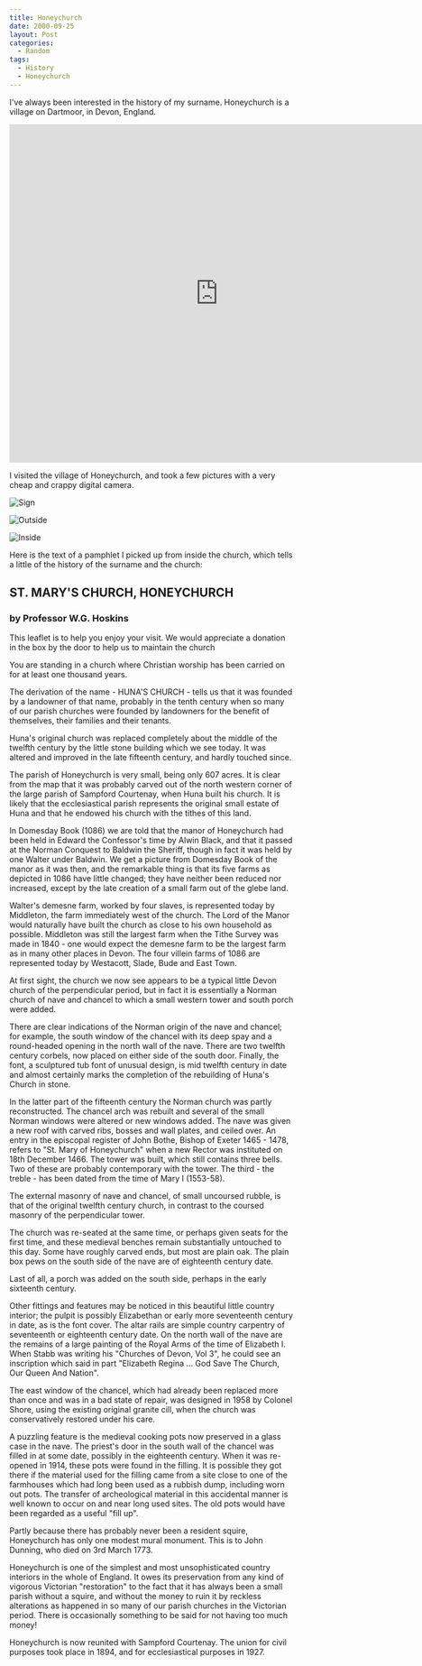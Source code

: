 ```yaml
---
title: Honeychurch
date: 2000-09-25
layout: Post
categories:
  - Random
tags:
  - History
  - Honeychurch
---
```


I've always been interested in the history of my surname. Honeychurch is a village on Dartmoor, in Devon, England.

<!-- more -->

<iframe src="https://www.google.com/maps/embed?pb=!1m18!1m12!1m3!1d1575.7577819656549!2d-3.948523509686271!3d50.80870235409596!2m3!1f0!2f0!3f0!3m2!1i1024!2i768!4f13.1!3m3!1m2!1s0x486c4e533e039115%3A0xca5bbab8e32e0223!2sHoneychurch%2C+North+Tawton+EX20+2AG%2C+UK!5e1!3m2!1sen!2snz!4v1538358834160" width="740" height="600" frameborder="0" style="border:0" allowfullscreen></iframe>

I visited the village of Honeychurch, and took a few pictures with a very cheap and crappy digital camera.

![Sign](./Img_0045.jpg)

![Outside](./Img_0036.jpg)

![Inside](./Img_0017.jpg)

Here is the text of a pamphlet I picked up from inside the church, which tells a little of the history of the surname and the church:

## ST. MARY'S CHURCH, HONEYCHURCH

### by Professor W.G. Hoskins

This leaflet is to help you enjoy your visit. We would appreciate a donation in the box by the door to help us to maintain the church

You are standing in a church where Christian worship has been carried on for at least one thousand years.

The derivation of the name - HUNA'S CHURCH - tells us that it was founded by a landowner of that name, probably in the tenth century when so many of our parish churches were founded by landowners for the benefit of themselves, their families and their tenants.

Huna's original church was replaced completely about the middle of the twelfth century by the little stone building which we see today. It was altered and improved in the late fifteenth century, and hardly touched since.

The parish of Honeychurch is very small, being only 607 acres. It is clear from the map that it was probably carved out of the north western corner of the large parish of Sampford Courtenay, when Huna built his church. It is likely that the ecclesiastical parish represents the original small estate of Huna and that he endowed his church with the tithes of this land.

In Domesday Book (1086) we are told that the manor of Honeychurch had been held in Edward the Confessor's time by Alwin Black, and that it passed at the Norman Conquest to Baldwin the Sheriff, though in fact it was held by one Walter under Baldwin. We get a picture from Domesday Book of the manor as it was then, and the remarkable thing is that its five farms as depicted in 1086 have little changed; they have neither been reduced nor increased, except by the late creation of a small farm out of the glebe land.

Walter's demesne farm, worked by four slaves, is represented today by Middleton, the farm immediately west of the church. The Lord of the Manor would naturally have built the church as close to his own household as possible. Middleton was still the largest farm when the Tithe Survey was made in 1840 - one would expect the demesne farm to be the largest farm as in many other places in Devon. The four villein farms of 1086 are represented today by Westacott, Slade, Bude and East Town.

At first sight, the church we now see appears to be a typical little Devon church of the perpendicular period, but in fact it is essentially a Norman church of nave and chancel to which a small western tower and south porch were added.

There are clear indications of the Norman origin of the nave and chancel; for example, the south window of the chancel with its deep spay and a round-headed opening in the north wall of the nave. There are two twelfth century corbels, now placed on either side of the south door. Finally, the font, a sculptured tub font of unusual design, is mid twelfth century in date and almost certainly marks the completion of the rebuilding of Huna's Church in stone.

In the latter part of the fifteenth century the Norman church was partly reconstructed. The chancel arch was rebuilt and several of the small Norman windows were altered or new windows added. The nave was given a new roof with carved ribs, bosses and wall plates, and ceiled over. An entry in the episcopal register of John Bothe, Bishop of Exeter 1465 - 1478, refers to "St. Mary of Honeychurch" when a new Rector was instituted on 18th December 1466. The tower was built, which still contains three bells. Two of these are probably contemporary with the tower. The third - the treble - has been dated from the time of Mary I (1553-58).

The external masonry of nave and chancel, of small uncoursed rubble, is that of the original twelfth century church, in contrast to the coursed masonry of the perpendicular tower.

The church was re-seated at the same time, or perhaps given seats for the first time, and these medieval benches remain substantially untouched to this day. Some have roughly carved ends, but most are plain oak. The plain box pews on the south side of the nave are of eighteenth century date.

Last of all, a porch was added on the south side, perhaps in the early sixteenth century.

Other fittings and features may be noticed in this beautiful little country interior; the pulpit is possibly Elizabethan or early more seventeenth century in date, as is the font cover. The altar rails are simple country carpentry of seventeenth or eighteenth century date. On the north wall of the nave are the remains of a large painting of the Royal Arms of the time of Elizabeth I. When Stabb was writing his "Churches of Devon, Vol 3", he could see an inscription which said in part "Elizabeth Regina ... God Save The Church, Our Queen And Nation".

The east window of the chancel, which had already been replaced more than once and was in a bad state of repair, was designed in 1958 by Colonel Shore, using the existing original granite cill, when the church was conservatively restored under his care.

A puzzling feature is the medieval cooking pots now preserved in a glass case in the nave. The priest's door in the south wall of the chancel was filled in at some date, possibly in the eighteenth century. When it was re-opened in 1914, these pots were found in the filling. It is possible they got there if the material used for the filling came from a site close to one of the farmhouses which had long been used as a rubbish dump, including worn out pots. The transfer of archeological material in this accidental manner is well known to occur on and near long used sites. The old pots would have been regarded as a useful "fill up".

Partly because there has probably never been a resident squire, Honeychurch has only one modest mural monument. This is to John Dunning, who died on 3rd March 1773.

Honeychurch is one of the simplest and most unsophisticated country interiors in the whole of England. It owes its preservation from any kind of vigorous Victorian "restoration" to the fact that it has always been a small parish without a squire, and without the money to ruin it by reckless alterations as happened in so many of our parish churches in the Victorian period. There is occasionally something to be said for not having too much money!

Honeychurch is now reunited with Sampford Courtenay. The union for civil purposes took place in 1894, and for ecclesiastical purposes in 1927.
